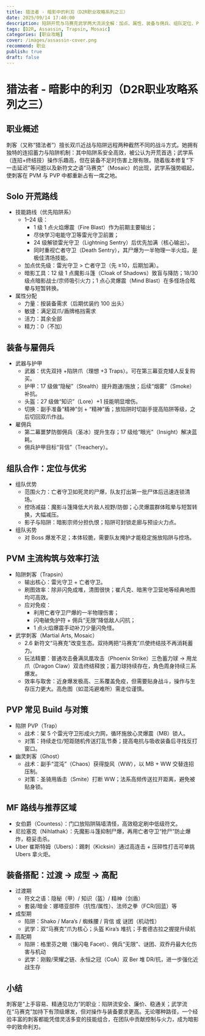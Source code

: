 ```yaml
---
title: 猎法者 - 暗影中的利刃（D2R职业攻略系列之三）
date: 2025/09/14 17:40:00
description: 陷阱开荒与马赛克武学两大流派全解：加点、属性、装备与佣兵、组队定位、PVM/PVP打法、MF路线与阶段搭配。
tags: [D2R, Assassin, Trapsin, Mosaic]
categories: [职业攻略]
cover: /images/assassin-cover.png
recommend: 职业
publish: true
draft: false
---
```


# 猎法者 - 暗影中的利刃（D2R职业攻略系列之三）

## 职业概述

刺客（又称“猎法者”）擅长双爪近战与陷阱远程两种截然不同的战斗方式。她拥有独特的连招蓄力与陷阱机制：其中陷阱系安全高效，被公认为开荒首选；武学系（连招+终结技）操作乐趣高，但在装备不足时伤害上限有限。随着版本修复“下一击延迟”等问题以及新符文之语“马赛克”（Mosaic）的出现，武学系强势崛起，使刺客在 PVM 与 PVP 中都重新占有一席之地。

## Solo 开荒路线

- 技能路线（优先陷阱系）
  - 1–24 级：
    - 1 级 1 点火焰爆震（Fire Blast）作为前期主要输出；
    - 尽快学习电能守卫等雷光守卫前置；
    - 24 级解锁雷光守卫（Lightning Sentry）后优先加满（核心输出）。
    - 同时重视亡者守卫（Death Sentry），其尸爆为一半物理一半火焰，是极佳清场技能。
  - 加点优先级：雷光守卫 > 亡者守卫（先 ≥10，后期加满）。
  - 暗影工具：12 级 1 点魔影斗篷（Cloak of Shadows）致盲与降防；18/30 级点暗影战士/宗师吸引火力；1 点心灵爆震（Mind Blast）在多怪场合眩晕与短暂转换。
- 属性分配
  - 力量：按装备需求（后期优装约 100 出头）
  - 敏捷：满足双爪/盾牌格挡需求
  - 活力：其余全部
  - 精力：0（不加）

## 装备与雇佣兵

- 武器与护甲
  - 武器：优先双持 +陷阱爪（理想 +3 Traps）。可在第三幕亚克矮人反复购买。
  - 护甲：17 级做“隐秘”（Stealth）提升跑速/施放；后续“烟雾”（Smoke）补抗。
  - 头盔：27 级做“知识”（Lore）+1 技能明显增伤。
  - 切换：副手准备“精神”剑 + “精神”盾；放陷阱时切副手提高陷阱等级，之后切回双爪作战。
- 雇佣兵
  - 第二幕噩梦防御佣兵（圣冰）提升生存；17 级给“眼光”（Insight）解决蓝耗。
  - 佣兵护甲目标“背信”（Treachery）。

## 组队合作：定位与优劣

- 组队优势
  - 范围火力：亡者守卫如死灵的尸爆，队友打出第一批尸体后迅速连锁清场。
  - 控场减益：魔影斗篷降低大片敌人视野/防御；心灵爆震群体眩晕与短暂转换，大幅减压。
  - 影子与陷阱：暗影宗师分担仇恨；陷阱可封锁走廊与预设火力点。
- 组队劣势
  - 对 Boss 爆发不足；本体较脆，需要队友掩护才能稳定施放陷阱与控场。

## PVM 主流构筑与效率打法

- 陷阱刺客（Trapsin）
  - 输出核心：雷光守卫 + 亡者守卫。
  - 刷图效率：除非闪免成堆，清图很快；崔凡克、暗黑守卫营地等经典地图均可高效。
  - 应对免疫：
    - 利用亡者守卫尸爆的一半物理伤害；
    - 闪电破免护符 + 佣兵“无限”降低敌人闪抗；
    - 1 点火焰爆震手动补刀少量闪免怪。
- 武学刺客（Martial Arts, Mosaic）
  - 2.6 新符文“马赛克”改变生态。双持两把“马赛克”爪使终结技不再消耗蓄力。
  - 玩法精要：普通攻击叠满凤凰攻击（Phoenix Strike）三色蓄力球 → 用龙爪（Dragon Claw）双击终结释放；蓄力球持续存在，角色周身持续三系爆发。
  - 效率与取舍：近身爆发极高、三系覆盖免疫，但需要贴身战斗，操作与生存压力更大。高危图（如混沌避难所）需走位谨慎。

## PVP 常见 Build 与对策

- 陷阱 PVP（Trap）
  - 战术：架 5 个雷光守卫形成火力网，循环施放心灵爆震（MB）锁人。
  - 对策：持续走位/短距随机传送打乱节奏；提高电抗与吸收装备后寻找反打窗口。
- 幽灵刺客（Ghost）
  - 战术：副手“混沌”（Chaos）获得旋风（WW），以 MB + WW 交替连招压制。
  - 对策：圣骑用盾击（Smite）打断 WW；法系高频传送拉开距离，避免被贴身锁。

## MF 路线与推荐区域

- 女伯爵（Countess）：门口放陷阱隔墙清怪，高效稳定刷中低级符文。
- 尼拉塞克（Nihlathak）：先魔影斗篷抑制尸爆，再用亡者守卫“抢尸”防止爆炸，稳妥击杀。
- Uber 崔斯特姆（Ubers）：踢刺（Kicksin）通过高连击 + 压碎性打击可单挑 Ubers 拿火炬。

## 装备搭配：过渡 → 成型 → 高配

- 过渡期
  - 符文之语：隐秘（甲）/ 知识（盔）/ 精神（剑盾）
  - 套装/暗金：娜塔亚部件（抗性/属性）、法师之拳（FCR/回蓝）等
- 成型期
  - 陷阱：Shako / Mara’s / 蜘蛛腰 / 背信 或 谜团（机动性）
  - 武学：双“马赛克”爪为核心；头盔 Kira’s 堆抗；手套德古拉之握提升续航
- 高配期
  - 陷阱：格里芬之眼（镶闪电 Facet）、佣兵“无限”、谜团、双乔丹最大化伤害与机动
  - 武学：刚毅/荣耀之链、永恒之冠（CoA）双 Ber 堆 DR/抗，进一步强化近战生存

## 小结

刺客是“上手容易、精通见功力”的职业：陷阱流安全、廉价、稳通关；武学流在“马赛克”加持下有顶级爆发，但对操作与装备要求更高。无论哪种路径，一个经验丰富的刺客都能凭借灵活多变的技能组合，在团队中贡献控制与火力，成为暗影中的致命利刃。
